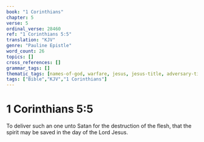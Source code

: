 ```yaml
---
book: "1 Corinthians"
chapter: 5
verse: 5
ordinal_verse: 28460
ref: "1 Corinthians 5:5"
translation: "KJV"
genre: "Pauline Epistle"
word_count: 26
topics: []
cross_references: []
grammar_tags: []
thematic_tags: [names-of-god, warfare, jesus, jesus-title, adversary-title, adversary, time-eschatology, time-units, time]
tags: ["Bible","KJV","1 Corinthians"]
---
```


# 1 Corinthians 5:5

To deliver such an one unto Satan for the destruction of the flesh, that the spirit may be saved in the day of the Lord Jesus.
